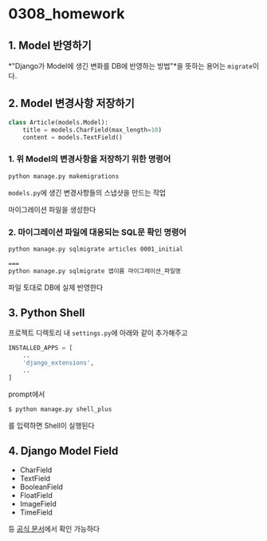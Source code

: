 # 0308_homework



## 1. Model 반영하기

*"Django가 Model에 생긴 변화를 DB에 반영하는 방법"*을 뜻하는 용어는 `migrate`이다.

## 2. Model 변경사항 저장하기

```python
class Article(models.Model):
    title = models.CharField(max_length=10)
    content = models.TextField()
```

### 1. 위 Model의 변경사항을 저장하기 위한 명령어

```bash
python manage.py makemigrations
```

`models.py`에 생긴 변경사항들의 스냅샷을 만드는 작업

마이그레이션 파일을 생성한다

### 2. 마이그레이션 파일에 대응되는 SQL문 확인 명령어

```bash
python manage.py sqlmigrate articles 0001_initial

===
python manage.py sqlmigrate 앱이름 마이그레이션_파일명
```

 파일 토대로 DB에 실제 반영한다

## 3. Python Shell

프로젝트 디렉토리 내 `settings.py`에 아래와 같이 추가해주고

```python
INSTALLED_APPS = [
    ..
    'django_extensions',
    ..
]
```

prompt에서

```bash
$ python manage.py shell_plus
```

를 입력하면 Shell이 실행된다

## 4. Django Model Field

- CharField
- TextField
- BooleanField
- FloatField
- ImageField
- TimeField

등 [공식 문서](https://docs.djangoproject.com/en/4.0/ref/models/fields/)에서 확인 가능하다